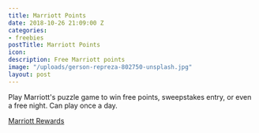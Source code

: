 ```yaml
---
title: Marriott Points
date: 2018-10-26 21:09:00 Z
categories:
- freebies
postTitle: Marriott Points
icon: 
description: Free Marriott points
image: "/uploads/gerson-repreza-802750-unsplash.jpg"
layout: post
---
```


Play Marriott's puzzle game to win free points, sweepstakes entry, or even a free night. Can play once a day.

[Marriott Rewards](https://29ways.marriott.com/en-us)

